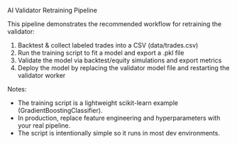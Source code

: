 AI Validator Retraining Pipeline

This pipeline demonstrates the recommended workflow for retraining the validator:

1. Backtest & collect labeled trades into a CSV (data/trades.csv)
2. Run the training script to fit a model and export a .pkl file
3. Validate the model via backtest/equity simulations and export metrics
4. Deploy the model by replacing the validator model file and restarting the validator worker

Notes:
- The training script is a lightweight scikit-learn example (GradientBoostingClassifier).
- In production, replace feature engineering and hyperparameters with your real pipeline.
- The script is intentionally simple so it runs in most dev environments.
